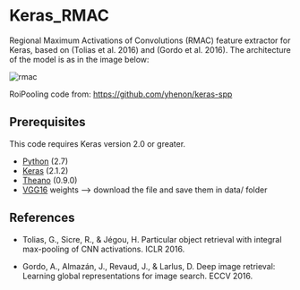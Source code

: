 # Keras_RMAC

Regional Maximum Activations of Convolutions (RMAC) feature extractor for Keras, based on (Tolias et al. 2016) and (Gordo et al. 2016). The architecture of the model is as in the image below:

![rmac](https://github.com/noagarcia/keras_rmac/blob/master/data/model.png?raw=true)

RoiPooling code from: https://github.com/yhenon/keras-spp

## Prerequisites 
This code requires Keras version 2.0 or greater.
- [Python][1] (2.7)
- [Keras][2] (2.1.2)
- [Theano][3] (0.9.0)
- [VGG16][4] weights --> download the file and save them in data/ folder

## References

- Tolias, G., Sicre, R., & Jégou, H. Particular object retrieval with integral max-pooling of CNN activations. ICLR 2016.

- Gordo, A., Almazán, J., Revaud, J., & Larlus, D. Deep image retrieval: Learning global representations for image search. ECCV 2016. 

[1]: https://www.python.org/download/releases/2.7/
[2]: https://keras.io/
[3]: http://deeplearning.net/software/theano_versions/0.9.X/
[4]: https://github.com/fchollet/deep-learning-models/releases/download/v0.1/vgg16_weights_th_dim_ordering_th_kernels.h5

